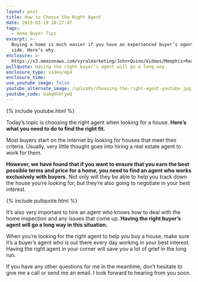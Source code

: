 ```yaml
---
layout: post
title: How to Choose the Right Agent
date: 2019-03-19 20:27:47
tags:
  - Home Buyer Tips
excerpt: >-
  Buying a home is much easier if you have an experienced buyer’s agent by your
  side. Here’s why.
enclosure: >-
  https://s3.amazonaws.com/vyralmarketing/John+Quinn/Videos/Memphis+Real+Estate-+How+to+Choose+the+Right+Agent.mp4
pullquote: Having the right buyer’s agent will go a long way.
enclosure_type: video/mp4
enclosure_time:
use_youtube_image: false
youtube_alternate_image: /uploads/choosing-the-right-agent-youtube.jpg
youtube_code: UaAqHVUrywQ
---
```


{% include youtube.html %}

Today’s topic is choosing the right agent when looking for a house. **Here’s what you need to do to find the right fit.**

Most buyers start on the internet by looking for houses that meet their criteria. Usually, very little thought goes into hiring a real estate agent to work for them.&nbsp;

**However, we have found that if you want to ensure that you earn the best possible terms and price for a home, you need to find an agent who works exclusively with buyers.** Not only will they be able to help you track down the house you’re looking for, but they’re also going to negotiate in your best interest.&nbsp;

{% include pullquote.html %}

It’s also very important to hire an agent who knows how to deal with the home inspection and any issues that come up. **Having the right buyer’s agent will go a long way in this situation.**

When you’re looking for the right agent to help you buy a house, make sure it’s a buyer’s agent who is out there every day working in your best interest. Having the right agent in your corner will save you a lot of grief in the long run.

If you have any other questions for me in the meantime, don’t hesitate to give me a call or send me an email. I look forward to hearing from you soon.